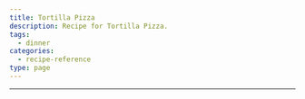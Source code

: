 ```yaml
---
title: Tortilla Pizza
description: Recipe for Tortilla Pizza.
tags:
  - dinner
categories:
  - recipe-reference
type: page
---
```


---

